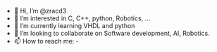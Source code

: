 - 👋 Hi, I’m @zracd3
- 👀 I’m interested in C, C++, python, Robotics, ...
- 🌱 I’m currently learning VHDL and python
- 💞️ I’m looking to collaborate on Software development, AI, Robotics.
- 📫 How to reach me: -

<!---
zracd3/zracd3 is a ✨ special ✨ repository because its `README.md` (this file) appears on your GitHub profile.
You can click the Preview link to take a look at your changes.
--->
